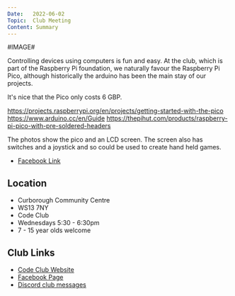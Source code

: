 ```yaml
---
Date:   2022-06-02
Topic:  Club Meeting
Content: Summary
---
```

#IMAGE#

Controlling devices using computers is fun and easy. At the club, which is part of the Raspberry Pi foundation, we naturally favour the Raspberry Pi Pico, although historically the arduino has been the main stay of our projects.

It's nice that the Pico only costs 6 GBP.

https://projects.raspberrypi.org/en/projects/getting-started-with-the-pico
https://www.arduino.cc/en/Guide
https://thepihut.com/products/raspberry-pi-pico-with-pre-soldered-headers

The photos show the pico and an LCD screen. The screen also has switches and a joystick and so could be used to create hand held games.

* [Facebook Link](https://www.facebook.com/1481985248595237/posts/4904794099647651/)

## Location

* Curborough Community Centre
* WS13 7NY
* Code Club
* Wednesdays 5:30 - 6:30pm
* 7 - 15 year olds welcome

## Club Links

* [Code Club Website](https://lichfield-code-club.github.io/)
* [Facebook Page](https://www.facebook.com/LichfieldCoders)
* [Discord club messages](https://discord.gg/szz6xGK)
